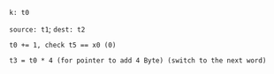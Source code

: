 `k: t0`

`source: t1`; `dest: t2`

`t0 += 1, check t5 == x0 (0)`

`t3 = t0 * 4 (for pointer to add 4 Byte) (switch to the next word)`
